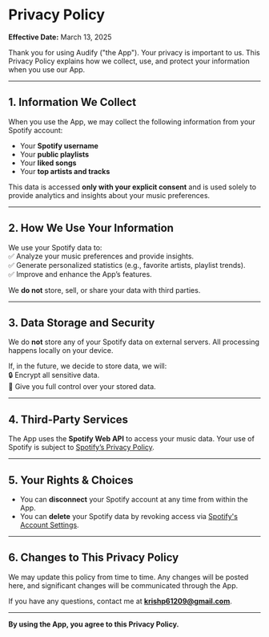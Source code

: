 # Privacy Policy

**Effective Date:** March 13, 2025  

Thank you for using Audify ("the App"). Your privacy is important to us. This Privacy Policy explains how we collect, use, and protect your information when you use our App.

---

## 1. Information We Collect  
When you use the App, we may collect the following information from your Spotify account:  
- Your **Spotify username**  
- Your **public playlists**  
- Your **liked songs**  
- Your **top artists and tracks**  

This data is accessed **only with your explicit consent** and is used solely to provide analytics and insights about your music preferences.  

---

## 2. How We Use Your Information  
We use your Spotify data to:  
✅ Analyze your music preferences and provide insights.  
✅ Generate personalized statistics (e.g., favorite artists, playlist trends).  
✅ Improve and enhance the App’s features.  

We **do not** store, sell, or share your data with third parties.  

---

## 3. Data Storage and Security  
We do **not** store any of your Spotify data on external servers. All processing happens locally on your device.  

If, in the future, we decide to store data, we will:  
🔒 Encrypt all sensitive data.  
📌 Give you full control over your stored data.  

---

## 4. Third-Party Services  
The App uses the **Spotify Web API** to access your music data. Your use of Spotify is subject to [Spotify’s Privacy Policy](https://www.spotify.com/legal/privacy-policy/).  

---

## 5. Your Rights & Choices  
- You can **disconnect** your Spotify account at any time from within the App.  
- You can **delete** your Spotify data by revoking access via [Spotify's Account Settings](https://www.spotify.com/account/apps/).  

---

## 6. Changes to This Privacy Policy  
We may update this policy from time to time. Any changes will be posted here, and significant changes will be communicated through the App.  

If you have any questions, contact me at **krishp61209@gmail.com**.  

---

**By using the App, you agree to this Privacy Policy.**
